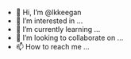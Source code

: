 - 👋 Hi, I’m @lkkeegan
- 👀 I’m interested in ...
- 🌱 I’m currently learning ...
- 💞️ I’m looking to collaborate on ...
- 📫 How to reach me ...

<!---
lkkeegan/lkkeegan is a ✨ special ✨ repository because its `README.md` (this file) appears on your GitHub profile.
You can click the Preview link to take a look at your changes.
--->
